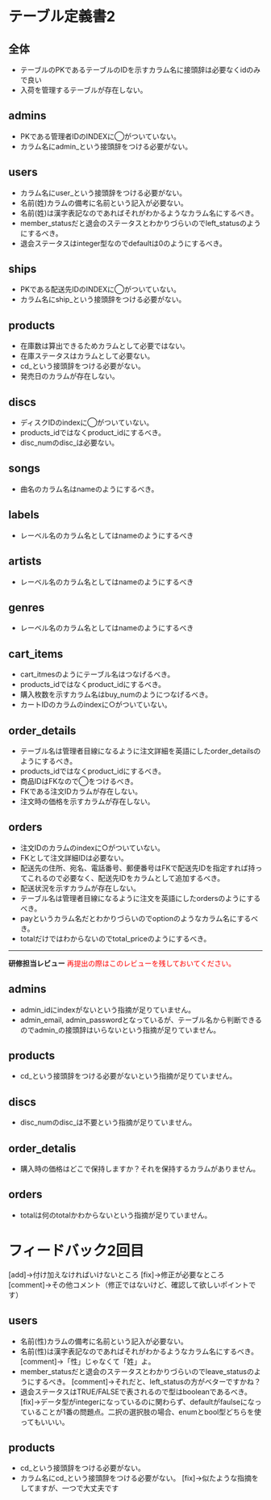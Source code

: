 # テーブル定義書2
## 全体
- テーブルのPKであるテーブルのIDを示すカラム名に接頭辞は必要なくidのみで良い
- 入荷を管理するテーブルが存在しない。

## admins
- PKである管理者IDのINDEXに◯がついていない。
- カラム名にadmin_という接頭辞をつける必要がない。

## users
- カラム名にuser_という接頭辞をつける必要がない。
- 名前(姓)カラムの備考に名前という記入が必要ない。
- 名前(姓)は漢字表記なのであればそれがわかるようなカラム名にするべき。
- member_statusだと退会のステータスとわかりづらいのでleft_statusのようにするべき。
- 退会ステータスはinteger型なのでdefaultは0のようにするべき。

## ships
- PKである配送先IDのINDEXに◯がついていない。
- カラム名にship_という接頭辞をつける必要がない。

## products
- 在庫数は算出できるためカラムとして必要ではない。
- 在庫ステータスはカラムとして必要ない。
- cd_という接頭辞をつける必要がない。
- 発売日のカラムが存在しない。

## discs
- ディスクIDのindexに◯がついていない。
- products_idではなくproduct_idにするべき。
- disc_numのdisc_は必要ない。

## songs
- 曲名のカラム名はnameのようにするべき。

## labels
- レーベル名のカラム名としてはnameのようにするべき

## artists
- レーベル名のカラム名としてはnameのようにするべき

## genres
- レーベル名のカラム名としてはnameのようにするべき

## cart_items
- cart_itmesのようにテーブル名はつなげるべき。
- products_idではなくproduct_idにするべき。
- 購入枚数を示すカラム名はbuy_numのようにつなげるべき。
- カートIDのカラムのindexに○がついていない。

## order_details
- テーブル名は管理者目線になるように注文詳細を英語にしたorder_detailsのようにするべき。
- products_idではなくproduct_idにするべき。
- 商品IDはFKなので◯をつけるべき。
- FKである注文IDカラムが存在しない。
- 注文時の価格を示すカラムが存在しない。

## orders
- 注文IDのカラムのindexに○がついていない。
- FKとして注文詳細IDは必要ない。
- 配送先の住所、宛名、電話番号、郵便番号はFKで配送先IDを指定すれば持ってこれるので必要なく、配送先IDをカラムとして追加するべき。
- 配送状況を示すカラムが存在しない。
- テーブル名は管理者目線になるように注文を英語にしたordersのようにするべき。
- payというカラム名だとわかりづらいのでoptionのようなカラム名にするべき。
- totalだけではわからないのでtotal_priceのようにするべき。


---

**研修担当レビュー**
<font color="Red">再提出の際はこのレビューを残しておいてください。</font>

## admins

- admin_idにindexがないという指摘が足りていません。
- admin_email, admin_passwordとなっているが、テーブル名から判断できるのでadmin_の接頭辞はいらないという指摘が足りていません。

## products

- cd_という接頭辞をつける必要がないという指摘が足りていません。

## discs

- disc_numのdisc_は不要という指摘が足りていません。

## order_detalis

- 購入時の価格はどこで保持しますか？それを保持するカラムがありません。

## orders

- totalは何のtotalかわからないという指摘が足りていません。


# フィードバック2回目
[add]→付け加えなければいけないところ
[fix]→修正が必要なところ
[comment]→その他コメント（修正ではないけど、確認して欲しいポイントです）

## users
- 名前(性)カラムの備考に名前という記入が必要ない。
- 名前(性)は漢字表記なのであればそれがわかるようなカラム名にするべき。
[comment]→「性」じゃなくて「姓」よ。
- member_statusだと退会のステータスとわかりづらいのでleave_statusのようにするべき。
[comment]→それだと、left_statusの方がベターですかね？
- 退会ステータスはTRUE/FALSEで表されるので型はbooleanであるべき。
[fix]→データ型がintegerになっているのに関わらず、defaultがfaulseになっていることが1番の問題点。二択の選択肢の場合、enumとbool型どちらを使ってもいいい。

## products
- cd_という接頭辞をつける必要がない。
- カラム名にcd_という接頭辞をつける必要がない。
[fix]→似たような指摘をしてますが、一つで大丈夫です

